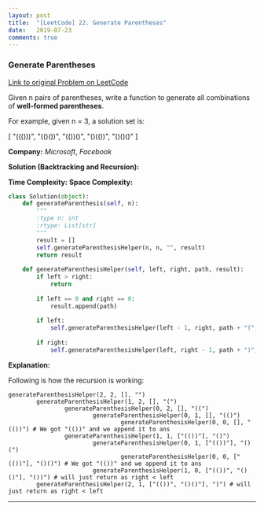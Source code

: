 ```yaml
---
layout: post
title:  "[LeetCode] 22. Generate Parentheses"
date:   2019-07-23
comments: true
---
```


### Generate Parentheses
 
[Link to original Problem on LeetCode](https://leetcode.com/problems/generate-parentheses/)

Given n pairs of parentheses, write a function to generate all combinations of **well-formed parentheses**.

For example, given n = 3, a solution set is:

[
  "((()))",
  "(()())",
  "(())()",
  "()(())",
  "()()()"
]

**Company:**
*Microsoft*, *Facebook*


**Solution (Backtracking and Recursion):**

**Time Complexity:**
**Space Complexity:**

```python
class Solution(object):
    def generateParenthesis(self, n):
        """
        :type n: int
        :rtype: List[str]
        """
        result = []
        self.generateParenthesisHelper(n, n, "", result)
        return result
    
    def generateParenthesisHelper(self, left, right, path, result):
        if left > right:
            return
        
        if left == 0 and right == 0:
            result.append(path)
            
        if left:
            self.generateParenthesisHelper(left - 1, right, path + "(", result)
            
        if right:
            self.generateParenthesisHelper(left, right - 1, path + ")", result)
```

**Explanation:**

Following is how the recursion is working:

```
generateParenthesisHelper(2, 2, [], "")
        generateParenthesisHelper(1, 2, [], "(")
                generateParenthesisHelper(0, 2, [], "((")
                        generateParenthesisHelper(0, 1, [], "(()")
                                generateParenthesisHelper(0, 0, [], "(())") # We got "(())" and we append it to ans
                generateParenthesisHelper(1, 1, ["(())"], "()")
                        generateParenthesisHelper(0, 1, ["(())"], "()(")
                                generateParenthesisHelper(0, 0, ["(())"], "()()") # We got "(())" and we append it to ans
                        generateParenthesisHelper(1, 0, ["(())", "()()"], "())") # will just return as right < left
        generateParenthesisHelper(2, 1, ["(())", "()()"], ")") # will just return as right < left
```


<hr><br />
